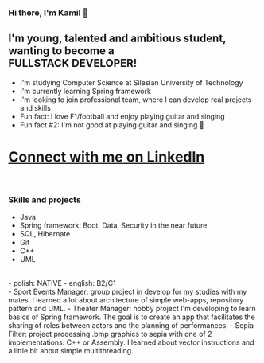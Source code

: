 ### Hi there, I'm Kamil 👋

## I'm young, talented and ambitious student, wanting to become a<br/>FULLSTACK DEVELOPER!
- I'm studying Computer Science at Silesian University of Technology
- I'm currently learning Spring framework
- I'm looking to join professional team, where I can develop real projects and skills
- Fun fact: I love F1/football and enjoy playing guitar and singing
- Fun fact #2: I'm not good at playing guitar and singing 🤣

# [Connect with me on LinkedIn](https://www.linkedin.com/in/k-musialowski)

<br/>

### Skills and projects

- Java
- Spring framework: Boot, Data, Security in the near future
- SQL, Hibernate
- Git
- C++
- UML
<br/>
- polish: NATIVE
- english: B2/C1
<br/>
- Sport Events Manager: group project in develop for my studies with my mates. I learned a lot about architecture of simple web-apps, repository pattern and UML.
- Theater Manager: hobby project I'm developing to learn basics of Spring framework. The goal is to create an app that facilitates the sharing of roles between actors and the planning of performances.
- Sepia Filter: project processing .bmp graphics to sepia with one of 2 implementations: C++ or Assembly. I learned about vector instructions and a little bit about simple multithreading.
